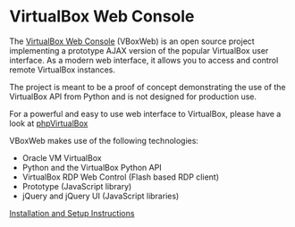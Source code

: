 # VirtualBox Web Console #

The [VirtualBox Web Console](http://vboxweb.blogspot.com) (VBoxWeb) is an open source project implementing a prototype AJAX version of the popular VirtualBox user interface. As a modern web interface, it allows you to access and control remote VirtualBox instances.

The project is meant to be a proof of concept demonstrating the use of the VirtualBox API from Python and is not designed for production use.

For a powerful and easy to use web interface to VirtualBox, please have a look at [phpVirtualBox](http://code.google.com/p/phpvirtualbox)

VBoxWeb makes use of the following technologies:
  * Oracle VM VirtualBox
  * Python and the VirtualBox Python API
  * VirtualBox RDP Web Control (Flash based RDP client)
  * Prototype (JavaScript library)
  * jQuery and jQuery UI (JavaScript libraries)

[Installation and Setup Instructions](install.md)